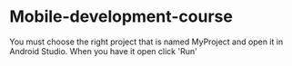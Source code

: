 # Mobile-development-course
You must choose the right project that is named MyProject and open it in Android Studio. When you have it open click 'Run'

